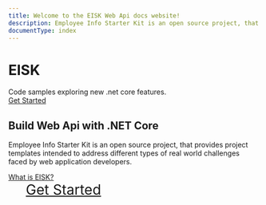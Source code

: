 ```yaml
---
title: Welcome to the EISK Web Api docs website!
description: Employee Info Starter Kit is an open source project, that provides project templates intended to address different types of real world challenges faced by web application developers.
documentType: index
---
```


<div class="hero">
  <div class="wrap">
    <h1 class="text">
      <strong>EISK</strong>
    </h1>
    <div class="minitext">
        Code samples exploring new .net core features.
    </div>
    <div class="buttons-unit">
      <a href="/eisk.webapi.docs/docs/get-started/index.html" class="button"><i class="glyphicon glyphicon-send"></i>Get Started</a>
    </div>
  </div>
</div>
<div class="key-section">
  <div class="container">
    <div class="row">
      <div class="col-md-10 col-md-offset-1">
        <i class="glyphicon glyphicon-wrench"></i>
        <section>
          <h2>Build Web Api with .NET Core</h2>
          <p class="lead">Employee Info Starter Kit is an open source project, that provides project templates intended to address different types of real world challenges faced by web application developers.</p>
          <div class="lead"><a href="/eisk.webapi.docs/docs/get-started/what-is-eisk.html">What is EISK?</a></div>
        </section>
      </div>
    </div>
  </div>
</div>
<div class="get-started-section">
  <div class="container">
    <div class="row">
      <div class="buttons-unit" style="padding-bottom:50px">
        <a href="/eisk.webapi.docs/docs/get-started/index.html" class="btn btn-primary" style="font-size:2em;display:inline;padding:15px"><i class="glyphicon glyphicon-send" style="font-size:1em;padding:0 20px 0 0"></i>Get Started</a>
      </div>
    </div>
  </div>
</div>
